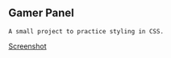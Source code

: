 ## Gamer Panel

```
A small project to practice styling in CSS.
```

[Screenshot](https://postimg.cc/njTRJ8bs)